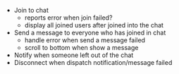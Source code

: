 - Join to chat 
    - reports error when join failed?
    - display all joined users after joined into the chat
- Send a message to everyone who has joined in chat
    - handle error when send a message failed
    - scroll to bottom when show a message
- Notify when someone left out of the chat
- Disconnect when dispatch notification/message failed
